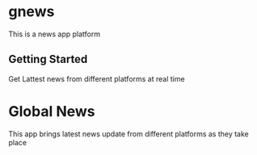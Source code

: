 # gnews

This is a news app platform

## Getting Started

Get Lattest news from different platforms at real time 

# Global News

This app brings latest news update from different platforms as they take place
